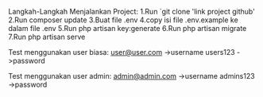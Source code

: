 Langkah-Langkah Menjalankan Project:
1.Run `git clone 'link project github'
2.Run composer update
3.Buat file .env
4.copy isi file .env.example ke dalam file .env
5.Run php artisan key:generate
6.Run php artisan migrate
7.Run php artisan serve

Test menggunakan user biasa:
user@user.com ->username
users123 ->password

Test menggunakan user admin:
admin@admin.com ->username
admins123 ->password
